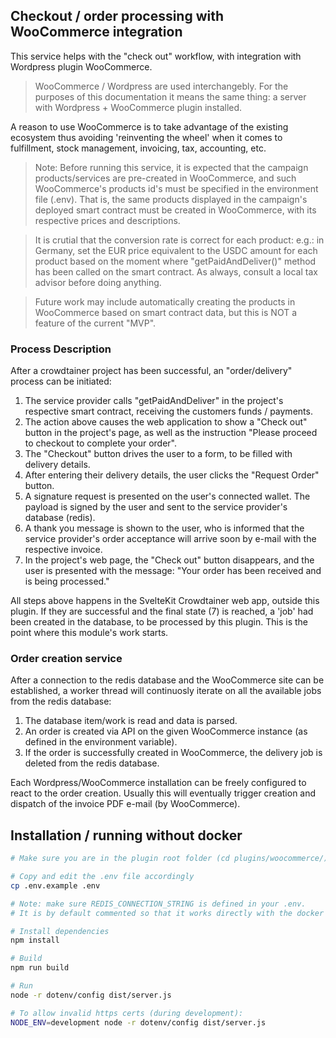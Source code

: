 
## Checkout / order processing with WooCommerce integration

This service helps with the "check out" workflow, with integration with Wordpress plugin WooCommerce.

> WooCommerce / Wordpress are used interchangebly. For the purposes of this documentation it means the same thing: a server with Wordpress + WooCommerce plugin installed.

A reason to use WooCommerce is to take advantage of the existing ecosystem thus avoiding 'reinventing the wheel' when it comes to fulfillment, stock management, invoicing, tax, accounting, etc.

> Note: Before running this service, it is expected that the campaign products/services are pre-created in WooCommerce, and such WooCommerce's products id's must be specified in the environment file (.env). That is, the same products displayed in the campaign's deployed smart contract must be created in WooCommerce, with its respective prices and descriptions.

> It is crutial that the conversion rate is correct for each product: e.g.: in Germany, set the  EUR price equivalent to the USDC amount for each product based on the moment where "getPaidAndDeliver()" method has been called on the smart contract. As always, consult a local tax advisor before doing anything.

> Future work may include automatically creating the products in WooCommerce based on smart contract data, but this is NOT a feature of the current "MVP".

### Process Description

After a crowdtainer project has been successful, an "order/delivery" process can be initiated:

1. The service provider calls "getPaidAndDeliver" in the project's respective smart contract, receiving the customers funds / payments.
2. The action above causes the web application to show a "Check out" button in the project's page, as well as the instruction "Please proceed to checkout to complete your order".
3. The "Checkout" button drives the user to a form, to be filled with delivery details.
4. After entering their delivery details, the user clicks the "Request Order" button.
5. A signature request is presented on the user's connected wallet. The payload is signed by the user and sent to the service provider's database (redis).
6. A thank you message is shown to the user, who is informed that the service provider's order acceptance will arrive soon by e-mail with the respective invoice.
7. In the project's web page, the "Check out" button disappears, and the user is presented with the message: "Your order has been received and is being processed."

All steps above happens in the SvelteKit Crowdtainer web app, outside this plugin. If they are successful and the final state (7) is reached, a 'job' had been created in the database, to be processed by this plugin. This is the point where this module's work starts.

### Order creation service

After a connection to the redis database and the WooCommerce site can be established, a worker thread will continuosly iterate on all the available jobs from the redis database:

1. The database item/work is read and data is parsed.
2. An order is created via API on the given WooCommerce instance (as defined in the environment variable).
3. If the order is successfully created in WooCommerce, the delivery job is deleted from the redis database.

Each Wordpress/WooCommerce installation can be freely configured to react to the order creation. Usually this will eventually trigger creation and dispatch of the invoice PDF e-mail (by WooCommerce).


## Installation / running without docker

```sh
# Make sure you are in the plugin root folder (cd plugins/woocommerce/)

# Copy and edit the .env file accordingly
cp .env.example .env

# Note: make sure REDIS_CONNECTION_STRING is defined in your .env.
# It is by default commented so that it works directly with the docker compose setup, which sets the value.

# Install dependencies
npm install

# Build
npm run build

# Run
node -r dotenv/config dist/server.js

# To allow invalid https certs (during development):
NODE_ENV=development node -r dotenv/config dist/server.js

```

